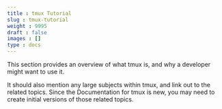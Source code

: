 ```yaml
---
title : tmux Tutorial
slug : tmux-tutorial
weight : 9995
draft : false
images : []
type : docs
---
```


This section provides an overview of what tmux is, and why a developer might want to use it.

It should also mention any large subjects within tmux, and link out to the related topics.  Since the Documentation for tmux is new, you may need to create initial versions of those related topics.

